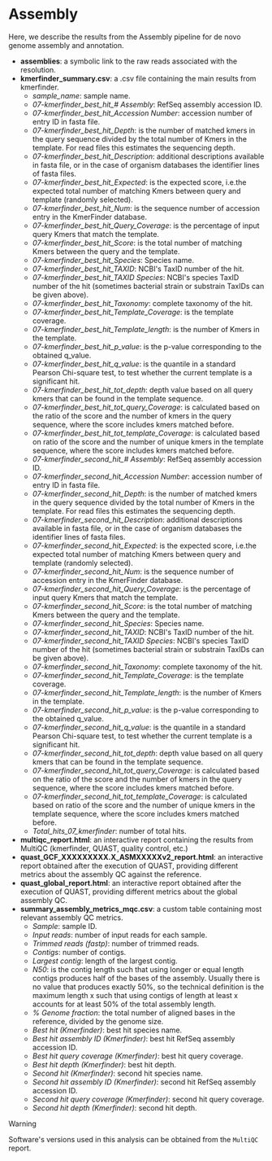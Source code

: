 # Assembly

Here, we describe the results from the Assembly pipeline for de novo genome assembly and annotation.

* **assemblies**: a symbolic link to the raw reads associated with the resolution.
* **kmerfinder_summary.csv**: a .csv file containing the main results from kmerfinder.
  * *sample_name*: sample name.
  * *07-kmerfinder_best_hit_# Assembly*: RefSeq assembly accession ID.
  * *07-kmerfinder_best_hit_Accession Number*: accession number of entry ID in fasta file.
  * *07-kmerfinder_best_hit_Depth*: is the number of matched kmers in the query sequence divided by the total number of Kmers in the template. For read files this estimates the sequencing depth.
  * *07-kmerfinder_best_hit_Description*: additional descriptions available in fasta file, or in the case of organism databases the identifier lines of fasta files.
  * *07-kmerfinder_best_hit_Expected*: is the expected score, i.e.the expected total number of matching Kmers between query and template (randomly selected).
  * *07-kmerfinder_best_hit_Num*: is the sequence number of accession entry in the KmerFinder database.
  * *07-kmerfinder_best_hit_Query_Coverage*: is the percentage of input query Kmers that match the template.
  * *07-kmerfinder_best_hit_Score*: is the total number of matching Kmers between the query and the template.
  * *07-kmerfinder_best_hit_Species*: Species name.
  * *07-kmerfinder_best_hit_TAXID*: NCBI's TaxID number of the hit.
  * *07-kmerfinder_best_hit_TAXID Species*: NCBI's species TaxID number of the hit (sometimes bacterial strain or substrain TaxIDs can be given above).
  * *07-kmerfinder_best_hit_Taxonomy*: complete taxonomy of the hit.
  * *07-kmerfinder_best_hit_Template_Coverage*: is the template coverage.
  * *07-kmerfinder_best_hit_Template_length*: is the number of Kmers in the template.
  * *07-kmerfinder_best_hit_p_value*: is the p-value corresponding to the obtained q_value.
  * *07-kmerfinder_best_hit_q_value*: is the quantile in a standard Pearson Chi-square test, to test whether the current template is a significant hit.
  * *07-kmerfinder_best_hit_tot_depth*: depth value based on all query kmers that can be found in the template sequence.
  * *07-kmerfinder_best_hit_tot_query_Coverage*: is calculated based on the ratio of the score and the number of kmers in the query sequence, where the score includes kmers matched before.
  * *07-kmerfinder_best_hit_tot_template_Coverage*: is calculated based on ratio of the score and the number of unique kmers in the template sequence, where the score includes kmers matched before.
  * *07-kmerfinder_second_hit_# Assembly*: RefSeq assembly accession ID.
  * *07-kmerfinder_second_hit_Accession Number*: accession number of entry ID in fasta file.
  * *07-kmerfinder_second_hit_Depth*: is the number of matched kmers in the query sequence divided by the total number of Kmers in the template. For read files this estimates the sequencing depth.
  * *07-kmerfinder_second_hit_Description*:  additional descriptions available in fasta file, or in the case of organism databases the identifier lines of fasta files.
  * *07-kmerfinder_second_hit_Expected*: is the expected score, i.e.the expected total number of matching Kmers between query and template (randomly selected).
  * *07-kmerfinder_second_hit_Num*: is the sequence number of accession entry in the KmerFinder database.
  * *07-kmerfinder_second_hit_Query_Coverage*: is the percentage of input query Kmers that match the template.
  * *07-kmerfinder_second_hit_Score*: is the total number of matching Kmers between the query and the template.
  * *07-kmerfinder_second_hit_Species*: Species name.
  * *07-kmerfinder_second_hit_TAXID*: NCBI's TaxID number of the hit.
  * *07-kmerfinder_second_hit_TAXID Species*: NCBI's species TaxID number of the hit (sometimes bacterial strain or substrain TaxIDs can be given above).
  * *07-kmerfinder_second_hit_Taxonomy*: complete taxonomy of the hit.
  * *07-kmerfinder_second_hit_Template_Coverage*: is the template coverage.
  * *07-kmerfinder_second_hit_Template_length*: is the number of Kmers in the template.
  * *07-kmerfinder_second_hit_p_value*: is the p-value corresponding to the obtained q_value.
  * *07-kmerfinder_second_hit_q_value*: is the quantile in a standard Pearson Chi-square test, to test whether the current template is a significant hit.
  * *07-kmerfinder_second_hit_tot_depth*: depth value based on all query kmers that can be found in the template sequence.
  * *07-kmerfinder_second_hit_tot_query_Coverage*: is calculated based on the ratio of the score and the number of kmers in the query sequence, where the score includes kmers matched before.
  * *07-kmerfinder_second_hit_tot_template_Coverage*: is calculated based on ratio of the score and the number of unique kmers in the template sequence, where the score includes kmers matched before.
  * *Total_hits_07_kmerfinder*: number of total hits.
* **multiqc_report.html**: an interactive report containing the results from MultiQC (kmerfinder, QUAST, quality control, etc.)
* **quast_GCF_XXXXXXXXX.X_ASMXXXXXv2_report.html**: an interactive report obtained after the execution of QUAST, providing different metrics about the assembly QC against the reference.
* **quast_global_report.html**: an interactive report obtained after the execution of QUAST, providing different metrics about the global assembly QC.
* **summary_assembly_metrics_mqc.csv**: a custom table containing most relevant assembly QC metrics.
  * *Sample*: sample ID.
  * *Input reads*: number of input reads for each sample.
  * *Trimmed reads (fastp)*: number of trimmed reads.
  * *Contigs*: number of contigs.
  * *Largest contig*: length of the largest contig.
  * *N50*: is the contig length such that using longer or equal length contigs produces half of the bases of the assembly. Usually there is no value that produces exactly 50%, so the technical definition is the maximum length x such that using contigs of length at least x accounts for at least 50% of the total assembly length.
  * *% Genome fraction*: the total number of aligned bases in the reference, divided by the genome size. 
  * *Best hit (Kmerfinder)*: best hit species name.
  * *Best hit assembly ID (Kmerfinder)*: best hit RefSeq assembly accession ID.
  * *Best hit query coverage (Kmerfinder)*: best hit query coverage.
  * *Best hit depth (Kmerfinder)*: best hit depth.
  * *Second hit (Kmerfinder)*: second hit species name.
  * *Second hit assembly ID (Kmerfinder)*: second hit RefSeq assembly accession ID.
  * *Second hit query coverage (Kmerfinder)*: second hit query coverage.
  * *Second hit depth (Kmerfinder)*: second hit depth.

> [!WARNING]
> Software's versions used in this analysis can be obtained from the  `MultiQC` report.